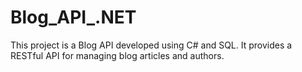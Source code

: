 # Blog_API_.NET
This project is a Blog API developed using C# and SQL. It provides a RESTful API for managing blog articles and authors.
